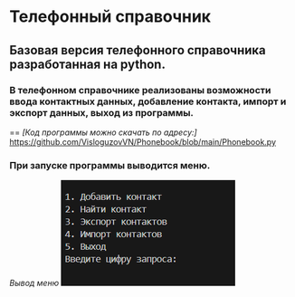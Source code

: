 # Телефонный справочник
## Базовая версия телефонного справочника разработанная на python.
### В телефонном справочнике реализованы возможности ввода контактных данных, добавление контакта, импорт и экспорт данных, выход из программы.
==
*[Код программы можно скачать по адресу:]* <https://github.com/VisloguzovVN/Phonebook/blob/main/Phonebook.py>
### При запуске программы выводится меню.
*Вывод меню*
![*Вывод меню](https://github.com/VisloguzovVN/Phonebook/blob/main/Вывод%20меню.png)
